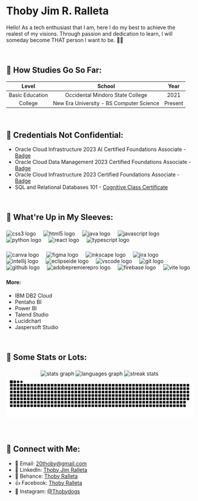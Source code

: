
<h1>Thoby Jim R. Ralleta</h1>

Hello! As a tech enthusiast that I am, here I do my best to achieve the realest of my visions. Through passion and dedication to learn, I will someday become THAT person I want to be. 👾✨

<br>

<h2> 🎒 How Studies Go So Far: </h3>


| Level   |      School      |  Year |
|:----------:|:-------------:|:------:|
| Basic Education |  Occidental Mindoro State College | 2021 |
| College |    New Era University - BS Computer Science |   Present |


<br>

<h2> 📜 Credentials Not Confidential: </h3>

- Oracle Cloud Infrastructure 2023 AI Certified Foundations Associate - [Badge](https://catalog-education.oracle.com/pls/certview/sharebadge?id=CADD03CD685A7E5A36286281B1C3A623736C72577520750BB968EDFC56F28727&fbclid=IwAR2Q4l45c-zox1LipUBOR0D_BzndRfDYPU--7J4dFGUrA-ghwYBS_krY5TQ)
- Oracle Cloud Data Management 2023 Certified Foundations Associate - [Badge](https://catalog-education.oracle.com/pls/certview/sharebadge?id=BACEF1F0CCE42D50627EA5F2810C5B3CA219CC34BBD645DDC6EA44E8FD8FFD7C&fbclid=IwAR00SLu-F6Tv9AYwmjf5HoKh0fFS90XydvJ13tkqv-ooI67E7QIIbunAwAw)
- Oracle Cloud Infrastructure 2023 Certified Foundations Associate - [Badge](https://catalog-education.oracle.com/pls/certview/sharebadge?id=76BAECB4BEE0BC617607CA8809FEA82FAC55EC7708742645411B91ABA0098391&fbclid=IwAR120RPu4tlhKPXVUO4pNYvkZvnOEGSprDJROwJz038piuYYFIUboj_2mRQ)
- SQL and Relational Databases 101 - [Cognitive Class Certificate](https://courses.cognitiveclass.ai/certificates/564dadc89a224c93b138232052c052b2)


<br>

<h2> 📇 What're Up in My Sleeves: </h3>

###

<div>
  <img src="https://cdn.jsdelivr.net/gh/devicons/devicon/icons/css3/css3-original.svg" height="40" alt="css3 logo"  />
  <img width="12" />
  <img src="https://cdn.jsdelivr.net/gh/devicons/devicon/icons/html5/html5-original.svg" height="40" alt="html5 logo"  />
  <img width="12" />
  <img src="https://cdn.jsdelivr.net/gh/devicons/devicon/icons/java/java-original.svg" height="40" alt="java logo"  />
  <img width="12" />
  <img src="https://cdn.jsdelivr.net/gh/devicons/devicon/icons/javascript/javascript-original.svg" height="40" alt="javascript logo"  />
  <img width="12" />
  <img src="https://cdn.jsdelivr.net/gh/devicons/devicon/icons/python/python-original.svg" height="40" alt="python logo"  />
  <img width="12" />
  <img src="https://cdn.jsdelivr.net/gh/devicons/devicon/icons/react/react-original.svg" height="40" alt="react logo"  />
  <img width="12" />
  <img src="https://cdn.jsdelivr.net/gh/devicons/devicon/icons/typescript/typescript-original.svg" height="40" alt="typescript logo"  />
</div>

###

<div>
  <img src="https://cdn.jsdelivr.net/gh/devicons/devicon/icons/canva/canva-original.svg" height="40" alt="canva logo"  />
  <img width="12" />
  <img src="https://cdn.jsdelivr.net/gh/devicons/devicon/icons/figma/figma-original.svg" height="40" alt="figma logo"  />
  <img width="12" />
  <img src="https://cdn.jsdelivr.net/gh/devicons/devicon/icons/inkscape/inkscape-original.svg" height="40" alt="inkscape logo"  />
  <img width="12" />
  <img src="https://cdn.jsdelivr.net/gh/devicons/devicon/icons/jira/jira-original.svg" height="40" alt="jira logo"  />
  <img width="12" />
  <img src="https://cdn.jsdelivr.net/gh/devicons/devicon/icons/intellij/intellij-original.svg" height="40" alt="intellij logo"  />
  <img width="12" />
  <img src="https://skillicons.dev/icons?i=eclipse" height="40" alt="eclipseide logo"  />
  <img width="12" />
  <img src="https://cdn.jsdelivr.net/gh/devicons/devicon/icons/vscode/vscode-original.svg" height="40" alt="vscode logo"  />
  <img width="12" />
  <img src="https://skillicons.dev/icons?i=git" height="40" alt="git logo"  />
  <img width="12" />
  <img src="https://skillicons.dev/icons?i=github" height="40" alt="github logo"  />
  <img width="12" />
  <img src="https://skillicons.dev/icons?i=pr" height="40" alt="adobepremierepro logo"  />
  <img width="12" />
  <img src="https://cdn.jsdelivr.net/gh/devicons/devicon/icons/firebase/firebase-plain.svg" height="40" alt="firebase logo"  />
  <img width="12" />
  <img src="https://skillicons.dev/icons?i=vite" height="40" alt="vite logo"  />
</div>

###

#### More:
- IBM DB2 Cloud
- Pentaho BI
- Power BI
- Talend Studio
- Lucidchart
- Jaspersoft Studio

<br>

<h2> 💯 Some Stats or Lots:</h3>

###

<div align="center">
 
  <img src="https://github-readme-stats.vercel.app/api?username=thobidogs&hide_title=true&hide_rank=true&show_icons=true&include_all_commits=true&count_private=true&disable_animations=false&theme=graywhite&locale=en&hide_border=true&order=1" height="100" alt="stats graph"  />
  <img src="https://github-readme-stats.vercel.app/api/top-langs?username=thobidogs&locale=en&hide_title=true&layout=compact&card_width=320&langs_count=5&theme=graywhite&hide_border=true&order=2" height="90" alt="languages graph"  />
   <img height="100" src="https://github-readme-streak-stats-salesp07.vercel.app/?user=PiaMacalanda&count_private=true&theme=graywhite&border_radius=10&hide_border=true&order=3" alt="streak stats"/>

   <img src="https://raw.githubusercontent.com/thobidogs/thobidogs/output/snake.svg" alt="Snake animation" />
   
</div>

###

<br>

<h2> 🫱 Connect with Me: </h2>
  
- 📧 Email: [20thoby@gmail.com](mailto:20thoby@gmail.com)
- 🔗 LinkedIn: [Thoby Jim Ralleta](https://www.linkedin.com/in/thoby-jim-ralleta-5797282a2)
- 📱 Behance: [Thoby Ralleta](https://www.behance.net/thobyralleta)
- 👍 Facebook: [Thoby Ralleta](https://web.facebook.com/thoby.ralleta)
- 📸 Instagram: [@Thobydogs](https://www.instagram.com/thobydogs/)


